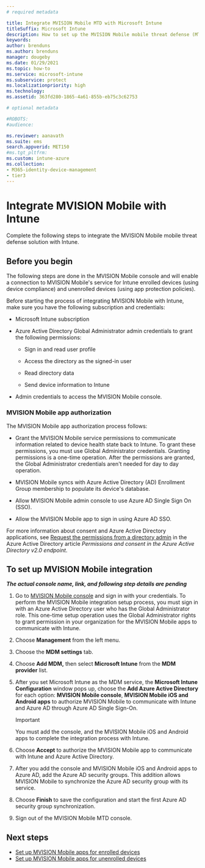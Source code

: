 ```yaml
---
# required metadata

title: Integrate MVISION Mobile MTD with Microsoft Intune
titleSuffix: Microsoft Intune
description: How to set up the MVISION Mobile mobile threat defense (MTD) solution with Microsoft Intune to control mobile device access to your corporate resources.
keywords:
author: brenduns
ms.author: brenduns
manager: dougeby
ms.date: 01/29/2021
ms.topic: how-to
ms.service: microsoft-intune
ms.subservice: protect
ms.localizationpriority: high
ms.technology:
ms.assetid: 363fd280-1865-4a61-855b-eb75c3c62753

# optional metadata

#ROBOTS:
#audience:

ms.reviewer: aanavath
ms.suite: ems
search.appverid: MET150
#ms.tgt_pltfrm:
ms.custom: intune-azure
ms.collection: 
- M365-identity-device-management
- tier3
---
```


# Integrate MVISION Mobile with Intune

Complete the following steps to integrate the MVISION Mobile mobile threat defense solution with Intune.

## Before you begin

The following steps are done in the MVISION Mobile console <!-- Link pending --> and will enable a connection to MVISION Mobile's service for Intune enrolled devices (using device compliance) and unenrolled devices (using app protection policies).

Before starting the process of integrating MVISION Mobile with Intune, make sure you have the following subscription and credentials:

- Microsoft Intune subscription

- Azure Active Directory Global Administrator admin credentials to grant the following permissions:

  - Sign in and read user profile

  - Access the directory as the signed-in user

  - Read directory data

  - Send device information to Intune

- Admin credentials to access the MVISION Mobile console.

### MVISION Mobile app authorization

The MVISION Mobile app authorization process follows:

- Grant the MVISION Mobile service permissions to communicate information related to device health state back to Intune. To grant these permissions, you must use Global Administrator credentials. Granting permissions is a one-time operation. After the permissions are granted, the Global Administrator credentials aren't needed for day to day operation.

- MVISION Mobile syncs with Azure Active Directory (AD) Enrollment Group membership to populate its device's database.

- Allow MVISION Mobile admin console to use Azure AD Single Sign On (SSO).

- Allow the MVISION Mobile app to sign in using Azure AD SSO.

For more information about consent and Azure Active Directory applications, see [Request the permissions from a directory admin](/azure/active-directory/develop/v2-permissions-and-consent#request-the-permissions-from-a-directory-admin) in the Azure Active Directory article *Permissions and consent in the Azure Active Directory v2.0 endpoint*.


## To set up MVISION Mobile integration
***The actual console name, link, and following step details are pending***

1. Go to [MVISION Mobile console]() and sign in with your credentials. To perform the MVISION Mobile integration setup process, you must sign in with an Azure Active Directory user who has the Global Administrator role. This one-time setup operation uses the Global Administrator rights to grant permission in your organization for the MVISION Mobile apps to communicate with Intune.

2. Choose **Management** from the left menu.

3. Choose the **MDM settings** tab.

4. Choose **Add MDM,** then select **Microsoft Intune** from the **MDM provider** list.

5. After you set Microsoft Intune as the MDM service, the **Microsoft Intune Configuration** window pops up, choose the **Add Azure Active Directory** for each option: **MVISION Mobile console**, **MVISION Mobile iOS and Android apps** to authorize MVISION Mobile to communicate with Intune and Azure AD through Azure AD Single Sign-On.

    > [!IMPORTANT]  
    > You must add the console, and the MVISION Mobile iOS and Android apps to complete the integration process with Intune.

6. Choose **Accept** to authorize the MVISION Mobile app to communicate with Intune and Azure Active Directory.

7. After you add the console and MVISION Mobile iOS and Android apps to Azure AD, add the Azure AD security groups. This addition allows MVISION Mobile to synchronize the Azure AD security group with its service.

8. Choose **Finish** to save the configuration and start the first Azure AD security group synchronization.

9. Sign out of the MVISION Mobile MTD console.

## Next steps

- [Set up MVISION Mobile apps for enrolled devices](mtd-apps-ios-app-configuration-policy-add-assign.md)
- [Set up MVISION Mobile apps for unenrolled devices](mtd-add-apps-unenrolled-devices.md)
